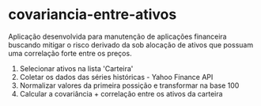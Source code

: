 # covariancia-entre-ativos
Aplicação desenvolvida para manutenção de aplicações financeira buscando mitigar o risco derivado da sob alocação de ativos que possuam uma correlação forte entre os preços. 

1. Selecionar ativos na lista 'Carteira'
2. Coletar os dados das séries históricas - Yahoo Finance API
3. Normalizar valores da primeira possição e transformar na base 100
4. Calcular a covariância + correlação entre os ativos da carteira
